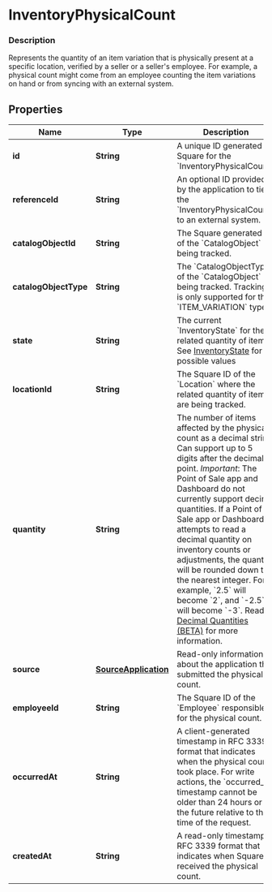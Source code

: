 
# InventoryPhysicalCount

### Description

Represents the quantity of an item variation that is physically present at a specific location, verified by a seller or a seller's employee. For example, a physical count might come from an employee counting the item variations on hand or from syncing with an external system.

## Properties
Name | Type | Description | Notes
------------ | ------------- | ------------- | -------------
**id** | **String** | A unique ID generated by Square for the &#x60;InventoryPhysicalCount&#x60;. |  [optional]
**referenceId** | **String** | An optional ID provided by the application to tie the &#x60;InventoryPhysicalCount&#x60; to an external system. |  [optional]
**catalogObjectId** | **String** | The Square generated ID of the &#x60;CatalogObject&#x60; being tracked. |  [optional]
**catalogObjectType** | **String** | The &#x60;CatalogObjectType&#x60; of the &#x60;CatalogObject&#x60; being tracked. Tracking is only supported for the &#x60;ITEM_VARIATION&#x60; type. |  [optional]
**state** | **String** | The current &#x60;InventoryState&#x60; for the related quantity of items. See [InventoryState](#type-inventorystate) for possible values |  [optional]
**locationId** | **String** | The Square ID of the &#x60;Location&#x60; where the related quantity of items are being tracked. |  [optional]
**quantity** | **String** | The number of items affected by the physical count as a decimal string. Can support up to 5 digits after the decimal point.  _Important_: The Point of Sale app and Dashboard do not currently support decimal quantities. If a Point of Sale app or Dashboard attempts to read a decimal quantity on inventory counts or adjustments, the quantity will be rounded down to the nearest integer. For example, &#x60;2.5&#x60; will become &#x60;2&#x60;, and &#x60;-2.5&#x60; will become &#x60;-3&#x60;.  Read [Decimal Quantities (BETA)](https://developer.squareup.com/docs/orders-api/what-it-does#decimal-quantities) for more information. |  [optional] [beta]
**source** | [**SourceApplication**](SourceApplication.md) | Read-only information about the application that submitted the physical count. |  [optional]
**employeeId** | **String** | The Square ID of the &#x60;Employee&#x60; responsible for the physical count. |  [optional]
**occurredAt** | **String** | A client-generated timestamp in RFC 3339 format that indicates when the physical count took place. For write actions, the &#x60;occurred_at&#x60; timestamp cannot be older than 24 hours or in the future relative to the time of the request. |  [optional]
**createdAt** | **String** | A read-only timestamp in RFC 3339 format that indicates when Square received the physical count. |  [optional]



